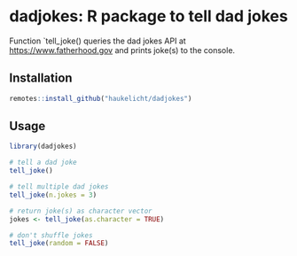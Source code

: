 # dadjokes: R package to tell dad jokes

Function `tell_joke() queries the dad jokes API at https://www.fatherhood.gov and prints joke(s) to the console.

## Installation

```r
remotes::install_github("haukelicht/dadjokes")
```

## Usage

```r
library(dadjokes)

# tell a dad joke 
tell_joke()

# tell multiple dad jokes 
tell_joke(n.jokes = 3)

# return joke(s) as character vector
jokes <- tell_joke(as.character = TRUE)

# don't shuffle jokes
tell_joke(random = FALSE)
```
